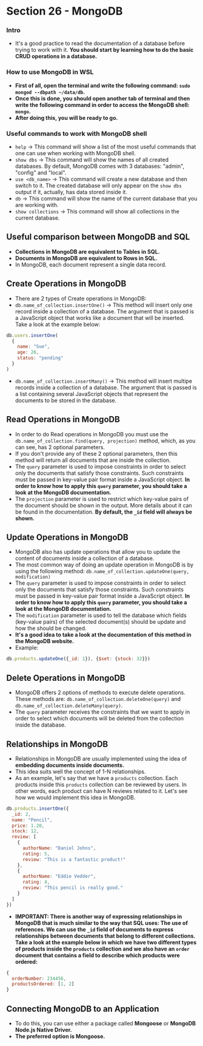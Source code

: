 # Section 26 - MongoDB

### Intro
* It's a good practice to read the documentation of a database before trying to work with it. __You should start by learning how to do the basic CRUD operations in a database.__

### How to use MongoDB in WSL
* __First of all, open the terminal and write the following command: ```sudo mongod --dbpath ~/data/db```.__
* __Once this is done, you should open another tab of terminal and then write the following command in order to access the MongoDB shell: ```mongo```.__
* __After doing this, you will be ready to go.__

### Useful commands to work with MongoDB shell
* ```help``` -> This command will show a list of the most useful commands that one can use when working with MongoDB shell.
* ```show dbs``` -> This command will show the names of all created databases. By default, MongoDB comes with 3 databases: "admin", "config" and "local".
* ```use <db_name>``` -> This command will create a new database and then switch to it. The created database will only appear on the ```show dbs``` output if it, actually, has data stored inside it.
* ```db``` -> This command will show the name of the current database that you are working with.
* ```show collections``` -> This command will show all collections in the current database.

## Useful comparison between MongoDB and SQL
* __Collections in MongoDB are equivalent to Tables in SQL.__
* __Documents in MongoDB are equivalent to Rows in SQL.__
* In MongoDB, each document represent a single data record.

## Create Operations in MongoDB
* There are 2 types of Create operations in MongoDB:
* ```db.name_of_collection.insertOne()``` -> This method will insert only one record inside a collection of a database. The argument that is passed is a JavaScript object that works like a document that will be inserted. Take a look at the example below:
```javascript
db.users.insertOne(
  {
    name: "Sue",
    age: 26,
    status: "pending"
  }
)
```
* ```db.name_of_collection.insertMany()``` -> This method will insert multipe records inside a collection of a database. The argument that is passed is a list containing several JavaScript objects that represent the documents to be stored in the database.

## Read Operations in MongoDB
* In order to do Read operations in MongoDB you must use the ```db.name_of_collection.find(query, projection)``` method, which, as you can see, has 2 optional parameters.
* If you don't provide any of these 2 optional parameters, then this method will return all documents that are inside the collection.
* The ```query``` parameter is used to impose constraints in order to select only the documents that satisfy those constraints. Such constraints must be passed in key-value pair format inside a JavaScript object. __In order to know how to apply this ```query``` parameter, you should take a look at the MongoDB documentation.__
* The ```projection``` parameter is used to restrict which key-value pairs of the document should be shown in the output. More details about it can be found in the documentation. __By default, the ```_id``` field will always be shown.__

## Update Operations in MongoDB
* MongoDB also has update operations that allow you to update the content of documents inside a collection of a database.
* The most common way of doing an update operation in MongoDB is by using the following method: ```db.name_of_collection.updateOne(query, modification)```
* The ```query``` parameter is used to impose constraints in order to select only the documents that satisfy those constraints. Such constraints must be passed in key-value pair format inside a JavaScript object. __In order to know how to apply this ```query``` parameter, you should take a look at the MongoDB documentation.__
* The ```modification``` parameter is used to tell the database which fields (key-value pairs) of the selected document(s) should be update and how the should be changed.
* __It's a good idea to take a look at the documentation of this method in the MongoDB website.__
* Example:
```javascript
db.products.updateOne({_id: 1}), {$set: {stock: 32}})
```

## Delete Operations in MongoDB
* MongoDB offers 2 options of methods to execute delete operations. These methods are: ```db.name_of_collection.deleteOne(query)``` and ```db.name_of_collection.deleteMany(query)```. 
* The ```query``` parameter receives the constraints that we want to apply in order to select which documents will be deleted from the collection inside the database.

## Relationships in MongoDB
* Relationships in MongoDB are usually implemented using the idea of __embedding documents inside documents.__
* This idea suits well the concept of 1-N relationships.
* As an example, let's say that we have a ```products``` collection. Each products inside this ```products``` collection can be reviewed by users. In other words, each product can have N reviews related to it. Let's see how we would implement this idea in MongoDB.
```javascript
db.products.insertOne({
  _id: 2,
  name: "Pencil",
  price: 1.20,
  stock: 12,
  review: [
    {
      authorName: "Daniel Johns",
      rating: 5,
      review: "This is a fantastic product!"
    },
    {
      authorName: "Eddie Vedder",
      rating: 4,
      review: "This pencil is really good."
    }
  ]
})
```
* __IMPORTANT: There is another way of expressing relationships in MongoDB that is much similar to the way that SQL uses: The use of references. We can use the ```_id``` field of documents to express relationships between documents that belong to different collections. Take a look at the example below in which we have two different types of products inside the ```products``` collection and we also have an ```order``` document that contains a field to describe which products were ordered:__
```javascript
{
  orderNumber: 234456,
  productsOrdered: [1, 2]
}
```

## Connecting MongoDB to an Application
* To do this, you can use either a package called __Mongoose__ or __MongoDB Node.js Native Driver.__
* __The preferred option is Mongoose.__

